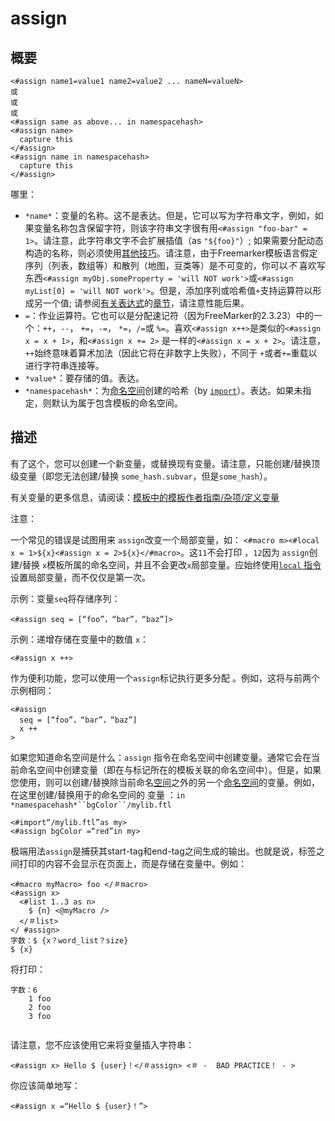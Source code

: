 # assign

## 概要

```
<#assign name1=value1 name2=value2 ... nameN=valueN>
或
或
或
<#assign same as above... in namespacehash>
<#assign name>
  capture this
</#assign>
<#assign name in namespacehash>
  capture this
</#assign>
```

哪里：

- `*name*`：变量的名称。这不是表达。但是，它可以写为字符串文字，例如，如果变量名称包含保留字符，则该字符串文字很有用`<#assign "foo-bar" = 1>`。请注意，此字符串文字不会扩展插值（as `"${foo}"`）; 如果需要分配动态构造的名称，则必须使用[其他技巧](https://freemarker.apache.org/docs/app_faq.html#faq_assign_to_dynamic_variable_name)。请注意，由于Freemarker模板语言假定序列（列表，数组等）和散列（地图，豆类等）是不可变的，你可以*不* 喜欢写东西`<#assign myObj.someProperty = 'will NOT work'>`或`<#assign myList[0] = 'will NOT work'>`。但是，添加序列或哈希值`+`支持运算符以形成另一个值; 请参阅[有关表达式](https://freemarker.apache.org/docs/dgui_template_exp.html#exp_cheatsheet)的[章节](https://freemarker.apache.org/docs/dgui_template_exp.html#exp_cheatsheet)，请注意性能后果。
- `=`：作业运算符。它也可以是分配速记符（因为FreeMarker的2.3.23）中的一个：`++`，`--`， `+=`，`-=`， `*=`，`/=`或 `%=`。喜欢`<#assign x++>`是类似的`<#assign x = x + 1>`，和`<#assign x += 2>` 是一样的`<#assign x = x + 2>`。请注意，`++`始终意味着算术加法（因此它将在非数字上失败），不同于 `+`或者`+=`重载以进行字符串连接等。
- `*value*`：要存储的值。表达。
- `*namespacehash*`：为[命名空间](https://freemarker.apache.org/docs/dgui_misc_namespace.html)创建的哈希（by [`import`](https://freemarker.apache.org/docs/ref_directive_import.html#ref.directive.import)）。表达。如果未指定，则默认为属于包含模板的命名空间。

## 描述

有了这个，您可以创建一个新变量，或替换现有变量。请注意，只能创建/替换顶级变量（即您无法创建/替换 `some_hash.subvar`，但是`some_hash`）。

有关变量的更多信息，请阅读：[模板中的模板作者指南/杂项/定义变量](https://freemarker.apache.org/docs/dgui_misc_var.html)

注意：

一个常见的错误是试图用来 `assign`改变一个局部变量，如： `<#macro m><#local x = 1>${x}<#assign x = 2>${x}</#macro>`。这`11`不会打印 ，`12`因为 `assign`创建/替换 `x`模板所属的命名空间，并且不会更改`x`局部变量。应始终使用[`local` 指令](https://freemarker.apache.org/docs/ref_directive_local.html#ref.directive.local)设置局部变量，而不仅仅是第一次。

示例：变量`seq`将存储序列：

```
<#assign seq = [“foo”，“bar”，“baz”]>
```

示例：递增存储在变量中的数值 `x`：

```
<#assign x ++>
```

作为便利功能，您可以使用一个`assign`标记执行更多分配 。例如，这将与前两个示例相同：

```
<#assign 
  seq = [“foo”，“bar”，“baz”] 
  x ++ 
>
```

如果您知道命名空间是什么：`assign` 指令在命名空间中创建变量。通常它会在当前命名空间中创建变量（即在与标记所在的模板关联的命名空间中）。但是，如果您使用，则可以创建/替换除当前命名[空间](https://freemarker.apache.org/docs/dgui_misc_namespace.html)之外的另一个[命名空间](https://freemarker.apache.org/docs/dgui_misc_namespace.html)的变量。例如，在这里创建/替换用于的命名空间的 变量 ：`in *namespacehash*``bgColor``/mylib.ftl`

```
<#import“/mylib.ftl”as my> 
<#assign bgColor =“red”in my>
```

极端用法`assign`是捕获其start-tag和end-tag之间生成的输出。也就是说，标签之间打印的内容不会显示在页面上，而是存储在变量中。例如：

```
<#macro myMacro> foo </＃macro> 
<#assign x> 
  <#list 1..3 as n> 
    $ {n} <@myMacro /> 
  </＃list> 
</ #assign> 
字数：$ {x？word_list？size} 
$ {x}
```

将打印：

```
字数：6 
    1 foo 
    2 foo 
    3 foo
 
```

请注意，您不应该使用它来将变量插入字符串：

```
<#assign x> Hello $ {user}！</＃assign> <＃ -  BAD PRACTICE！ - >
```

你应该简单地写：

```
<#assign x =“Hello $ {user}！”>
```